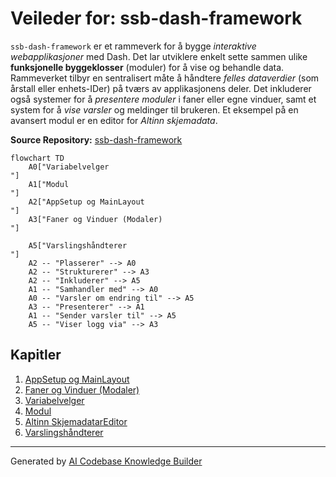 # Veileder for: ssb-dash-framework

`ssb-dash-framework` er et rammeverk for å bygge *interaktive webapplikasjoner* med Dash. Det lar utviklere enkelt sette sammen ulike **funksjonelle byggeklosser** (moduler) for å vise og behandle data. Rammeverket tilbyr en sentralisert måte å håndtere *felles dataverdier* (som årstall eller enhets-IDer) på tværs av applikasjonens deler. Det inkluderer også systemer for å *presentere moduler* i faner eller egne vinduer, samt et system for å *vise varsler* og meldinger til brukeren. Et eksempel på en avansert modul er en editor for *Altinn skjemadata*.


**Source Repository:** [ssb-dash-framework](https://github.com/statisticsnorway/ssb-dash-framework)

```mermaid
flowchart TD
    A0["Variabelvelger
"]
    A1["Modul
"]
    A2["AppSetup og MainLayout
"]
    A3["Faner og Vinduer (Modaler)
"]
    
    A5["Varslingshåndterer
"]
    A2 -- "Plasserer" --> A0
    A2 -- "Strukturerer" --> A3
    A2 -- "Inkluderer" --> A5
    A1 -- "Samhandler med" --> A0
    A0 -- "Varsler om endring til" --> A5
    A3 -- "Presenterer" --> A1
    A1 -- "Sender varsler til" --> A5
    A5 -- "Viser logg via" --> A3
```

## Kapitler

1. [AppSetup og MainLayout
](01_applikasjonsoppsett_og_hovedlayout_.md)
2. [Faner og Vinduer (Modaler)
](02_faner_og_vinduer__modaler__.md)
3. [Variabelvelger
](03_variabelvelger_.md)
4. [Modul
](04_modul_.md)
5. [Altinn SkjemadatarEditor
](05_altinn_skjemadatareditor_.md)
6. [Varslingshåndterer
](06_varslingshåndterer_.md)


---

Generated by [AI Codebase Knowledge Builder](https://github.com/The-Pocket/Tutorial-Codebase-Knowledge)
